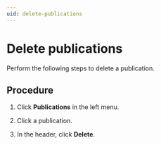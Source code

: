 ```yaml
---
uid: delete-publications
---
```


# Delete publications

Perform the following steps to delete a publication.

## Procedure

1. Click **Publications** in the left menu.

1. Click a publication.

1. In the header, click **Delete**.
